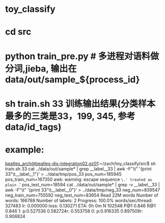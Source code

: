 # toy_classify# cd src# python train_pre.py  #  多进程对语料做分词,jieba, 输出在 data/out/sample_${process_id}# sh train.sh 33   训练输出结果(分类样本最多的三类是33，199, 345, 参考 data/id_tags)# example:beatles_arch@beatles-dis-integration02.gz01:~/zach/toy_classify/src$ sh train.sh 33cat ../data/out/sample* | grep __label__33 | awk -F"\t" '{print 33"\t__label__1"}' > ../data/tmp/pos_33pos_num=185945pos_train_num=167350awk: warning: escape sequence `\.' treated as plain `.'pos_test_num=18594cat ../data/out/sample* | grep -v __label__33 | awk -F"\t" '{print 33"\t__label__0"}' > ../data/tmp/neg_33neg_num=839547neg_train_num=755592neg_test_num=83954Read 22M wordsNumber of words:  166788Number of labels: 2Progress: 100.0% words/sec/thread:  327483 lr:  0.000000 loss:  0.130271 ETA:   0h 0mN       102548P@1     0.846R@1     0.8461:      p:0.527536      0.582724r:      0.5537580:      p:0.916335      0.897509r:      0.906824